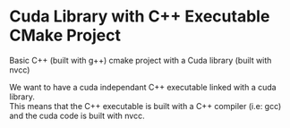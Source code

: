 # Cuda Library with C++ Executable CMake Project

Basic C++ (built with g++) cmake project with a Cuda library (built with nvcc)

We want to have a cuda independant C++ executable linked with a cuda library.  
This means that the C++ executable is built with a C++ compiler (i.e: gcc) and the cuda code is built with nvcc.
